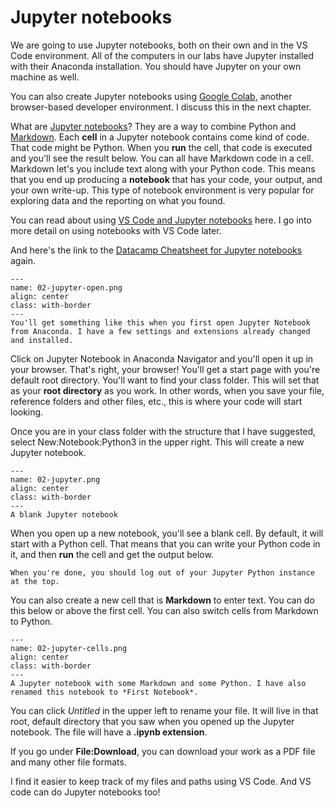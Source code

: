 # Jupyter notebooks

We are going to use Jupyter notebooks, both on their own and in the VS Code environment. All of the computers in our labs have Jupyter installed with their Anaconda installation. You should have Jupyter on your own machine as well.

You can also create Jupyter notebooks using [Google Colab](https://colab.research.google.com), another browser-based developer environment. I discuss this in the next chapter.

What are [Jupyter notebooks](https://jupyter.org)? They are a way to combine Python and [Markdown](https://www.markdownguide.org). Each **cell** in a Jupyter notebook contains come kind of code. That code might be Python. When you **run** the cell, that code is executed and you'll see the result below. You can all have Markdown code in a cell. Markdown let's you include text along with your Python code. This means that you end up producing a **notebook** that has your code, your output, and your own write-up. This type of notebook environment is very popular for exploring data and the reporting on what you found.

You can read about using [VS Code and Jupyter notebooks](https://code.visualstudio.com/docs/datascience/jupyter-notebooks) here. I go into more detail on using notebooks with VS Code later.

And here's the link to the [Datacamp Cheatsheet for Jupyter notebooks](http://datacamp-community-prod.s3.amazonaws.com/21fdc814-3f08-4aa9-90fa-247eedefd655) again.


```{figure} ../images/02-jupyter-open.png
---
name: 02-jupyter-open.png
align: center
class: with-border
---
You'll get something like this when you first open Jupyter Notebook from Anaconda. I have a few settings and extensions already changed and installed.  
```

Click on Jupyter Notebook in Anaconda Navigator and you'll open it up in your browser. That's right, your browser! You'll get a start page with you're default root directory. You'll want to find your class folder. This will set that as your **root directory** as you work. In other words, when you save your file, reference folders and other files, etc., this is where your code will start looking.

Once you are in your class folder with the structure that I have suggested, select New:Notebook:Python3 in the upper right. This will create a new Jupyter notebook. 

```{figure} ../images/02-jupyter.png
---
name: 02-jupyter.png
align: center
class: with-border
---
A blank Jupyter notebook
```

When you open up a new notebook, you'll see a blank cell. By default, it will start with a Python cell. That means that you can write your Python code in it, and then **run** the cell and get the output below.

```{margin}
When you're done, you should log out of your Jupyter Python instance at the top.
```

You can also create a new cell that is **Markdown** to enter text. You can do this below or above the first cell. You can also switch cells from Markdown to Python. 

```{figure} ../images/02-jupyter-cells.png
---
name: 02-jupyter-cells.png
align: center
class: with-border
---
A Jupyter notebook with some Markdown and some Python. I have also renamed this notebook to *First Notebook*. 
```

You can click *Untitled* in the upper left to rename your file. It will live in that root, default directory that you saw when you opened up the Jupyter notebook. The file will have a **.ipynb extension**.

If you go under **File:Download**, you can download your work as a PDF file and many other file formats.

I find it easier to keep track of my files and paths using VS Code. And VS code can do Jupyter notebooks too! 